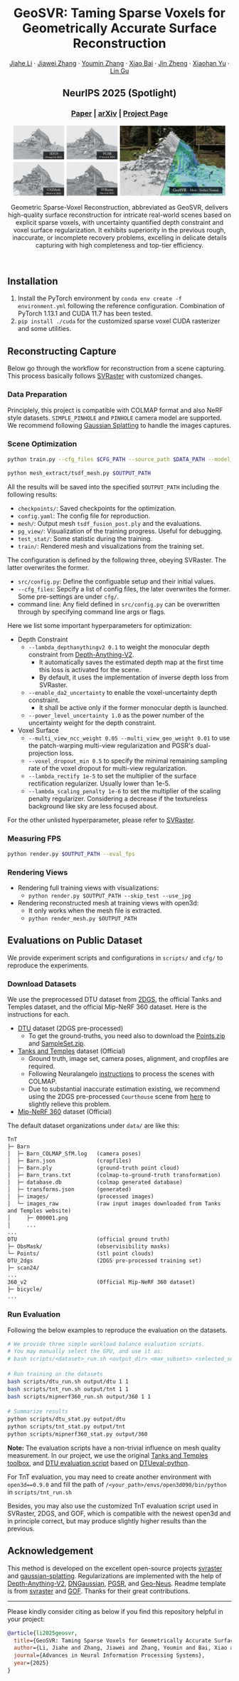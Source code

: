 <p align="center">

<h1 align="center">GeoSVR: Taming Sparse Voxels for Geometrically Accurate Surface Reconstruction</h1>
  <p align="center">
    <a href="https://fictionarry.github.io/" target="_blank">Jiahe Li</a>
    ·
    <a href="https://jiaw-z.github.io/" target="_blank">Jiawei Zhang</a>
    ·
    <a href="https://youmi-zym.github.io/" target="_blank">Youmin Zhang</a>
    ·
    <a href="https://scholar.google.com/citations?user=k6l1vZIAAAAJ&hl=en" target="_blank">Xiao Bai</a>
    ·
    <a href="https://openreview.net/profile?id=~Jin_Zheng1" target="_blank">Jin Zheng</a>
    ·
    <a href="https://xiaohanyu-gu.github.io/" target="_blank">Xiaohan Yu</a>
    ·
    <a href="https://sites.google.com/view/linguedu/home" target="_blank">Lin Gu</a>
  </p>

<h2 align="center">NeurIPS 2025 (Spotlight)</h2>

<h3 align="center"><a href="https://arxiv.org/pdf/2509.18090" target="_blank">Paper</a> | <a href="https://arxiv.org/abs/2509.18090" target="_blank">arXiv</a> | <a href="https://fictionarry.github.io/GeoSVR-project/" target="_blank">Project Page</a>  </h3>
  <div align="center"></div>
</p>

<p align="center">
  <a href="">
    <img src="./asset/teaser.jpg" alt="teaser" width="95%">
  </a>
</p>

<p align="center">
Geometric Sparse-Voxel Reconstruction, abbreviated as GeoSVR, delivers high-quality surface reconstruction for intricate real-world scenes based on explicit sparse voxels, with uncertainty quantified depth constraint and voxel surface regularization. It exhibits superiority in the previous rough, inaccurate, or incomplete recovery problems, excelling in delicate details capturing with high completeness and top-tier efficiency.</p>
<br>

<!-- # GeoSVR: Taming Sparse Voxels for Geometrically Accurate Surface Reconstruction


![teaser](./asset/teaser.jpg)

### [Project](https://svraster.github.io) | [Paper](https://svraster.github.io) | [Arxiv](https://arxiv.org/abs/2412.04459) | [Demo Video](./notebooks/)

This is the official repository for our NeurIPS 2025 Spotlight paper **GeoSVR: Taming Sparse Voxels for Geometrically Accurate Surface Reconstruction** -->

## Installation

1. Install the PyTorch environment by `conda env create -f environment.yml` following the reference configuration. Combination of PyTorch 1.13.1 and CUDA 11.7 has been tested. 
2. `pip install ./cuda` for the customized sparse voxel CUDA rasterizer and some utilities.

## Reconstructing Capture

Below go through the workflow for reconstruction from a scene capturing. This process basically follows [SVRaster](https://github.com/NVlabs/svraster) with customized changes.

### Data Preparation

Principlely, this project is compatible with COLMAP format and also NeRF style datasets.  `SIMPLE_PINHOLE` and `PINHOLE` camera model are supported. We recommend following [Gaussian Splatting](https://github.com/graphdeco-inria/gaussian-splatting?tab=readme-ov-file#processing-your-own-scenes) to handle the images captures.

### Scene Optimization

```bash
python train.py --cfg_files $CFG_PATH --source_path $DATA_PATH --model_path $OUTPUT_PATH
```

```bash
python mesh_extract/tsdf_mesh.py $OUTPUT_PATH
```

All the results will be saved into the specified `$OUTPUT_PATH` including the following results:

- `checkpoints/`: Saved checkpoints for the optimization.
- `config.yaml`: The config file for reproduction.
- `mesh/`: Output mesh `tsdf_fusion_post.ply` and the evaluations.
- `pg_view/`: Visualization of the training progress. Useful for debugging.
- `test_stat/`: Some statistic during the training.
- `train/`: Rendered mesh and visualizations from the training set.

The configuration is defined by the following three, obeying SVRaster. The latter overwrites the former.

- `src/config.py`: Define the configuable setup and their initial values.
- `--cfg_files`: Sepcify a list of config files, the later overwrites the former. Some pre-settings are under `cfg/`.
- command line: Any field defined in `src/config.py` can be overwritten through by specifying command line args or flags.

Here we list some important hyperparameters for optimization:

- Depth Constraint
  - `--lambda_depthanythingv2 0.1` to weight the monocular depth constraint from [Depth-Anything-V2](https://github.com/DepthAnything/Depth-Anything-V2).
    - It automatically saves the estimated depth map at the first time this loss is activated for the scene.
    - By default, it uses the implementation of inverse depth loss from SVRaster.
  - `--enable_da2_uncertainty` to enable the voxel-uncertainty depth constraint. 
    - It shall be active only if the former monocular depth is launched. 
  - `--power_level_uncertainty 1.0` as the power number of the uncertainty weight for the depth constraint. 
- Voxel Surface
  - `--multi_view_ncc_weight 0.05 --multi_view_geo_weight 0.01` to use the patch-warping multi-view regularization and PGSR's dual-projection loss.
  - `--voxel_dropout_min 0.5` to specify the minimal remaining sampling rate of the voxel dropout for multi-view regularization.
  - `--lambda_rectify 1e-5` to set the multiplier of the surface rectification regularizer.  Usually lower than 1e-5.
  - `--lambda_scaling_penalty 1e-6` to set the multiplier of the scaling penalty regularizer. Considering a decrease if the textureless background like sky are less focused about. 

For the other unlisted hyperparameter, please refer to [SVRaster](https://github.com/NVlabs/svraster).

### Measuring FPS

```bash
python render.py $OUTPUT_PATH --eval_fps
```

### Rendering Views

- Rendering full training views with visualizations:
  - `python render.py $OUTPUT_PATH --skip_test --use_jpg`
- Rendering reconstructed mesh at training views with open3d:
  - It only works when the mesh file is extracted. 
  - `python render_mesh.py $OUTPUT_PATH`

## Evaluations on Public Dataset

We provide experiment scripts and configurations in `scripts/` and `cfg/` to reproduce the experiments. 

### Download Datasets

We use the preprocessed DTU dataset from [2DGS](https://github.com/hbb1/2d-gaussian-splatting?tab=readme-ov-file#quick-examples), the official Tanks and Temples dataset, and the official Mip-NeRF 360 dataset. Here is the instructions for each.

- [DTU](https://drive.google.com/file/d/1ODiOu72tAGPTnhVn0cFZ9MvymDgcoHxQ/view?usp=drive_link) dataset (2DGS pre-processed)
  - To get the ground-truths, you need also to download the [Points.zip](http://roboimagedata2.compute.dtu.dk/data/MVS/Points.zip) and [SampleSet.zip](http://roboimagedata2.compute.dtu.dk/data/MVS/SampleSet.zip).
- [Tanks and Temples](https://www.tanksandtemples.org/download/) dataset (Official)
  - Ground truth, image set, camera poses, alignment, and cropfiles are required.
  - Following Neuralangelo [instructions](https://github.com/NVlabs/neuralangelo/blob/main/DATA_PROCESSING.md#tanks-and-temples-dataset) to process the scenes with COLMAP.
  - Due to substantial inaccurate estimation existing, we recommend using the 2DGS pre-processed `Courthouse` scene from [here](https://huggingface.co/datasets/ZehaoYu/gaussian-opacity-fields/tree/main) to slightly relieve this problem.
- [Mip-NeRF 360](https://jonbarron.info/mipnerf360/) dataset (Official)

The default dataset organizations under `data/` are like this:

```
TnT
├─ Barn
│  ├─ Barn_COLMAP_SfM.log   (camera poses)
│  ├─ Barn.json             (cropfiles)
│  ├─ Barn.ply              (ground-truth point cloud)
│  ├─ Barn_trans.txt        (colmap-to-ground-truth transformation)
│  ├─ database.db           (colmap generated database)
│  ├─ transforms.json       (generated)
│  ├─ images/               (processed images)
│  └─ images_raw            (raw input images downloaded from Tanks and Temples website)
│     ├─ 000001.png
│     ...
...
DTU                         (official ground truth)
├─ ObsMask/                 (observisibility masks)
└─ Points/                  (stl point clouds)
DTU_2dgs                    (2DGS pre-processed training set)
├─ scan24/
...
360_v2                      (Official Mip-NeRF 360 dataset)
├─ bicycle/
...
```

### Run Evaluation

Following the below examples to reproduce the evaluation on the datasets.

```bash
# We provide three simple workload balance evaluation scripts.
# You may manually select the GPU, and use it as:
# bash scripts/<dataset>_run.sh <output_dir> <max_subsets> <selected_subset> <other_args...>

# Run training on the datasets
bash scripts/dtu_run.sh output/dtu 1 1
bash scripts/tnt_run.sh output/tnt 1 1
bash scripts/mipnerf360_run.sh output/360 1 1

# Summarize results
python scripts/dtu_stat.py output/dtu
python scripts/tnt_stat.py output/tnt
python scripts/mipnerf360_stat.py output/360
```

**Note:** The evaluation scripts have a non-trivial influence on mesh quality measurement. In our project, we use the original [Tanks and Temples toolbox](https://github.com/isl-org/TanksAndTemples/tree/master/python_toolbox/evaluation), and [DTU evaluation script](https://github.com/hbb1/2d-gaussian-splatting/tree/main/scripts/eval_dtu) based on [DTUeval-python](https://github.com/jzhangbs/DTUeval-python). 

For TnT evaluation, you may need to create another environment with `open3d==0.9.0` and fill the path of `/<your_path>/envs/open3d090/bin/python` in `scripts/tnt_run.sh` 

Besides, you may also use the customized TnT evaluation script used in SVRaster, 2DGS, and GOF, which is compatible with the newest open3d and in principle correct, but may produce slightly higher results than the previous.

## Acknowledgement

This method is developed on the excellent open-source projects [svraster](https://github.com/NVlabs/svraster) and [gaussian-splatting](https://github.com/graphdeco-inria/gaussian-splatting). Regularizations are implemented with the help of [Depth-Anything-V2](https://github.com/DepthAnything/Depth-Anything-V2), [DNGaussian](https://github.com/Fictionarry/DNGaussian), [PGSR](https://github.com/zju3dv/PGSR), and [Geo-Neus](https://github.com/GhiXu/Geo-Neus). Readme template is from [svraster](https://github.com/NVlabs/svraster) and [GOF](https://github.com/autonomousvision/gaussian-opacity-fields). Thanks for their great contributions.

------

Please kindly consider citing as below if you find this repository helpful in your project:

```bibTeX
@article{li2025geosvr,
  title={GeoSVR: Taming Sparse Voxels for Geometrically Accurate Surface Reconstruction},
  author={Li, Jiahe and Zhang, Jiawei and Zhang, Youmin and Bai, Xiao and Zheng, Jin and Yu, Xiaohan and Gu, Lin},
  journal={Advances in Neural Information Processing Systems},
  year={2025}
}
```
